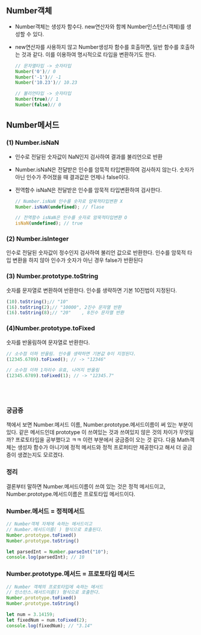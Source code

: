 ## Number객체

- Number객체는 생성자 함수다. new연산자와 함께 Number인스턴스(객체)를 생성할 수 있다.
- new연산자를 사용하지 않고 Number생성자 함수를 호출하면, 일반 함수를 호출하는 것과 같다.  이를 이용하여 명시적으로 타입을 변환하기도 한다.
    
    ```jsx
    // 문자열타입 -> 숫자타입
    Number('0')// 0
    Number('-1')// -1
    Number('10.23')// 10.23
    
    // 불리언타입 -> 숫자타입
    Number(true)// 1
    Number(false)// 0
    ```
    

## Number메서드

### (1) **Number.isNaN**
- 인수로 전달된 숫자값이 NaN인지 검사하여 결과를 불리언으로 반환
- Number.isNaN은 전달받은 인수를 암묵적 타입변환하여 검사하지 않는다. 숫자가 아닌 인수가 주어졌을 때 결과값은 언제나 false이다.
- 전역함수 isNaN은 전달받은 인수를 암묵적 타입변환하여 검사한다.
    
    ```jsx
    // Number.isNaN 인수를 숫자로 암묵적타입변환 X
    Number.isNaN(undefined); // flase
    
    // 전역함수 isNaN은 인수를 숫자로 암묵적타입변환 O
    isNaN(undefined); // true
    ```
    

### (2) Number.isInteger
인수로 전달된 숫자값이 정수인지 검사하여 불리언 값으로 반환한다. 인수를 암묵적 타입 변환을 하지 않아 인수가 숫자가 아닌 경우 false가 반환된다

### (3) **Number.prototype.toString**
숫자를 문자열로 변환하여 반환한다. 인수를 생략하면 기본 10진법이 지정된다.

```jsx
(10).toString();// "10"
(16).toString(2);// "10000", 2진수 문자열 반환
(16).toString(8);// "20"	, 8진수 문자열 반환
```

### (4)Number.prototype.toFixed
숫자를 반올림하여 문자열로 반환한다. 

```jsx
// 소수점 이하 반올림. 인수를 생략하면 기본값 0이 지정된다.
(12345.6789).toFixed(); // -> "12346"

// 소수점 이하 1자리수 유효, 나머지 반올림
(12345.6789).toFixed(1); // -> "12345.7"
```
<br>
<br>

### 궁금증
책에서 보면 Number.메서드 이름, Number.prototype.메서드이름이 써 있는 부분이 있다. 같은 메서드인데 prototype 이 쓰여있는 것과 쓰여있지 않은 것의 차이가 무엇일까? 프로토타입을 공부했다고 ㅋㅋ 이런 부분에서 궁금증이 오는 것 같다. 다음 Math객체는 생성자 함수가 아니기에 정적 메서드와 정적 프로퍼티만 제공한다고 해서 더 궁금증이 생겼는지도 모르겠다.

### 정리
결론부터 말하면 Number.메서드이름이 쓰여 있는 것은 정적 메서드이고, Number.prototype.메서드이름은 프로토타입 메서드이다. 

### Number.메서드 = 정적메서드

```jsx
// Number객체 자체에 속하는 메서드이고
// Number.메서드이름( ) 형식으로 호출된다. 
Number.prototype.toFixed()
Number.prototype.toString()

let parsedInt = Number.parseInt("10");
console.log(parsedInt); // 10
```

### Number.prototype.메서드 = 프로토타입 메서드

```jsx
// Number 객체의 프로토타입에 속하는 메서드
// 인스턴스.메서드이름() 형식으로 호출한다. 
Number.prototype.toFixed()
Number.prototype.toString()

let num = 3.14159;
let fixedNum = num.toFixed(2);
console.log(fixedNum); // "3.14"
```
